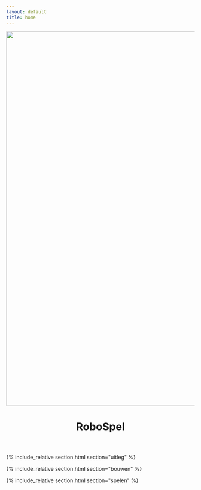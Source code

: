 ```yaml
---
layout: default
title: home
---
```


<header class="text-center">
<div class="container-fluid">
<div class="col-md-4 col-md-offset-4 col-sm-6 col-sm-offset-3 col-xs-12">
<img src="{{site.baseurl}}/images/robo.svg" class="img-responsive" width="1000px"/>
<h1><span>RoboSpel</span></h1>
</div>
</div>
</header>

{% include_relative section.html section="uitleg" %}

{% include_relative section.html section="bouwen" %}

{% include_relative section.html section="spelen" %}